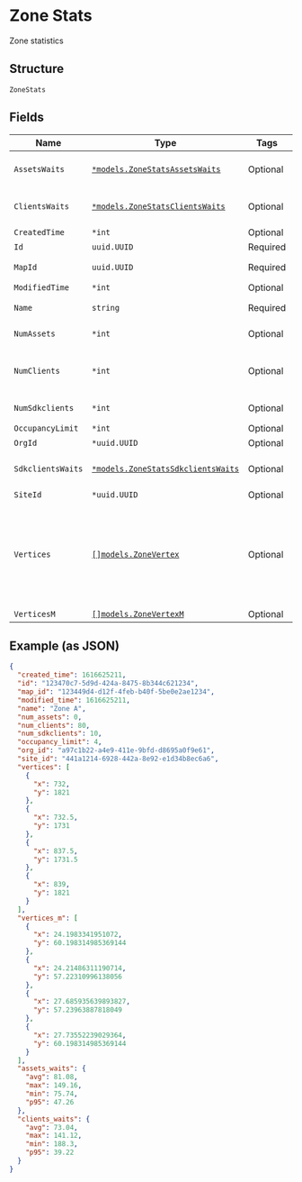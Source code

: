 
# Zone Stats

Zone statistics

## Structure

`ZoneStats`

## Fields

| Name | Type | Tags | Description |
|  --- | --- | --- | --- |
| `AssetsWaits` | [`*models.ZoneStatsAssetsWaits`](../../doc/models/zone-stats-assets-waits.md) | Optional | ble asset wait time right now |
| `ClientsWaits` | [`*models.ZoneStatsClientsWaits`](../../doc/models/zone-stats-clients-waits.md) | Optional | client wait time right now |
| `CreatedTime` | `*int` | Optional | - |
| `Id` | `uuid.UUID` | Required | id of the zone |
| `MapId` | `uuid.UUID` | Required | map_id of the zone |
| `ModifiedTime` | `*int` | Optional | - |
| `Name` | `string` | Required | name of the zone |
| `NumAssets` | `*int` | Optional | number of assets |
| `NumClients` | `*int` | Optional | number of wifi clients (unconnected + connected) |
| `NumSdkclients` | `*int` | Optional | number of sdk clients |
| `OccupancyLimit` | `*int` | Optional | - |
| `OrgId` | `*uuid.UUID` | Optional | - |
| `SdkclientsWaits` | [`*models.ZoneStatsSdkclientsWaits`](../../doc/models/zone-stats-sdkclients-waits.md) | Optional | sdkclient wait time right now |
| `SiteId` | `*uuid.UUID` | Optional | - |
| `Vertices` | [`[]models.ZoneVertex`](../../doc/models/zone-vertex.md) | Optional | vertices used to define an area. It’s assumed that the last point connects to the first point and forms an closed area |
| `VerticesM` | [`[]models.ZoneVertexM`](../../doc/models/zone-vertex-m.md) | Optional | - |

## Example (as JSON)

```json
{
  "created_time": 1616625211,
  "id": "123470c7-5d9d-424a-8475-8b344c621234",
  "map_id": "123449d4-d12f-4feb-b40f-5be0e2ae1234",
  "modified_time": 1616625211,
  "name": "Zone A",
  "num_assets": 0,
  "num_clients": 80,
  "num_sdkclients": 10,
  "occupancy_limit": 4,
  "org_id": "a97c1b22-a4e9-411e-9bfd-d8695a0f9e61",
  "site_id": "441a1214-6928-442a-8e92-e1d34b8ec6a6",
  "vertices": [
    {
      "x": 732,
      "y": 1821
    },
    {
      "x": 732.5,
      "y": 1731
    },
    {
      "x": 837.5,
      "y": 1731.5
    },
    {
      "x": 839,
      "y": 1821
    }
  ],
  "vertices_m": [
    {
      "x": 24.1983341951072,
      "y": 60.198314985369144
    },
    {
      "x": 24.21486311190714,
      "y": 57.22310996138056
    },
    {
      "x": 27.685935639893827,
      "y": 57.23963887818049
    },
    {
      "x": 27.73552239029364,
      "y": 60.198314985369144
    }
  ],
  "assets_waits": {
    "avg": 81.08,
    "max": 149.16,
    "min": 75.74,
    "p95": 47.26
  },
  "clients_waits": {
    "avg": 73.04,
    "max": 141.12,
    "min": 188.3,
    "p95": 39.22
  }
}
```

